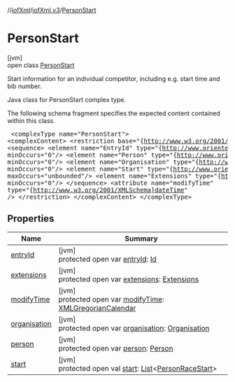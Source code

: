 //[iofXml](../../../index.md)/[iofXml.v3](../index.md)/[PersonStart](index.md)

# PersonStart

[jvm]\
open class [PersonStart](index.md)

Start information for an individual competitor, including e.g. start time and bib number. <p>Java class for PersonStart complex type. <p>The following schema fragment specifies the expected content contained within this class. <pre> &lt;complexType name="PersonStart"&gt; &lt;complexContent&gt; &lt;restriction base="{http://www.w3.org/2001/XMLSchema}anyType"&gt; &lt;sequence&gt; &lt;element name="EntryId" type="{http://www.orienteering.org/datastandard/3.0}Id" minOccurs="0"/&gt; &lt;element name="Person" type="{http://www.orienteering.org/datastandard/3.0}Person" minOccurs="0"/&gt; &lt;element name="Organisation" type="{http://www.orienteering.org/datastandard/3.0}Organisation" minOccurs="0"/&gt; &lt;element name="Start" type="{http://www.orienteering.org/datastandard/3.0}PersonRaceStart" maxOccurs="unbounded"/&gt; &lt;element name="Extensions" type="{http://www.orienteering.org/datastandard/3.0}Extensions" minOccurs="0"/&gt; &lt;/sequence&gt; &lt;attribute name="modifyTime" type="{http://www.w3.org/2001/XMLSchema}dateTime" /&gt; &lt;/restriction&gt; &lt;/complexContent&gt; &lt;/complexType&gt; </pre>

## Properties

| Name | Summary |
|---|---|
| [entryId](entry-id.md) | [jvm]<br>protected open var [entryId](entry-id.md): [Id](../-id/index.md) |
| [extensions](extensions.md) | [jvm]<br>protected open var [extensions](extensions.md): [Extensions](../-extensions/index.md) |
| [modifyTime](modify-time.md) | [jvm]<br>protected open var [modifyTime](modify-time.md): [XMLGregorianCalendar](https://docs.oracle.com/javase/8/docs/api/javax/xml/datatype/XMLGregorianCalendar.html) |
| [organisation](organisation.md) | [jvm]<br>protected open var [organisation](organisation.md): [Organisation](../-organisation/index.md) |
| [person](person.md) | [jvm]<br>protected open var [person](person.md): [Person](../-person/index.md) |
| [start](start.md) | [jvm]<br>protected open val [start](start.md): [List](https://docs.oracle.com/javase/8/docs/api/java/util/List.html)<[PersonRaceStart](../-person-race-start/index.md)> |
